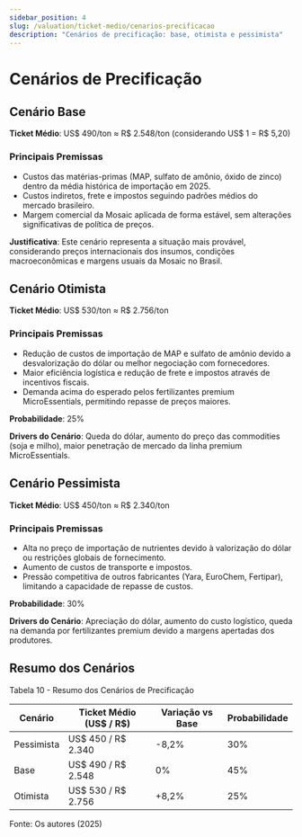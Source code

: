 ```yaml
---
sidebar_position: 4
slug: /valuation/ticket-medio/cenarios-precificacao
description: "Cenários de precificação: base, otimista e pessimista"
---
```


# Cenários de Precificação

## Cenário Base

**Ticket Médio**: US$ 490/ton ≈ R$ 2.548/ton (considerando US$ 1 = R$ 5,20)

### Principais Premissas

- Custos das matérias-primas (MAP, sulfato de amônio, óxido de zinco) dentro da média histórica de importação em 2025.  
- Custos indiretos, frete e impostos seguindo padrões médios do mercado brasileiro.  
- Margem comercial da Mosaic aplicada de forma estável, sem alterações significativas de política de preços.

**Justificativa**: Este cenário representa a situação mais provável, considerando preços internacionais dos insumos, condições macroeconômicas e margens usuais da Mosaic no Brasil.

## Cenário Otimista

**Ticket Médio**: US$ 530/ton ≈ R$ 2.756/ton

### Principais Premissas

- Redução de custos de importação de MAP e sulfato de amônio devido a desvalorização do dólar ou melhor negociação com fornecedores.  
- Maior eficiência logística e redução de frete e impostos através de incentivos fiscais.  
- Demanda acima do esperado pelos fertilizantes premium MicroEssentials, permitindo repasse de preços maiores.

**Probabilidade**: 25%

**Drivers do Cenário**: Queda do dólar, aumento do preço das commodities (soja e milho), maior penetração de mercado da linha premium MicroEssentials.

## Cenário Pessimista

**Ticket Médio**: US$ 450/ton ≈ R$ 2.340/ton

### Principais Premissas

- Alta no preço de importação de nutrientes devido à valorização do dólar ou restrições globais de fornecimento.  
- Aumento de custos de transporte e impostos.  
- Pressão competitiva de outros fabricantes (Yara, EuroChem, Fertipar), limitando a capacidade de repasse de custos.

**Probabilidade**: 30%

**Drivers do Cenário**: Apreciação do dólar, aumento do custo logístico, queda na demanda por fertilizantes premium devido a margens apertadas dos produtores.

## Resumo dos Cenários

<p style={{textAlign: 'center'}}>Tabela 10 - Resumo dos Cenários de Precificação</p>

| Cenário      | Ticket Médio (US$ / R$) | Variação vs Base | Probabilidade |
|--------------|------------------------|-----------------|---------------|
| Pessimista   | US$ 450 / R$ 2.340      | -8,2%           | 30%           |
| Base         | US$ 490 / R$ 2.548      | 0%              | 45%           |
| Otimista     | US$ 530 / R$ 2.756      | +8,2%           | 25%           |

<p style={{textAlign: 'center'}}>Fonte: Os autores (2025)</p>
